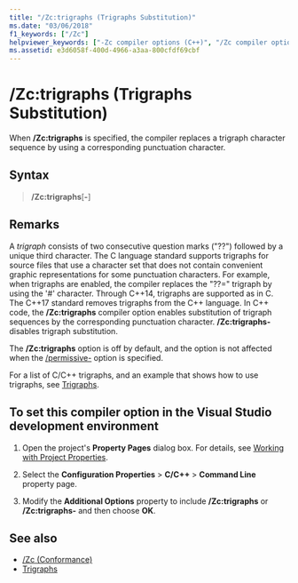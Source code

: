 ```yaml
---
title: "/Zc:trigraphs (Trigraphs Substitution)"
ms.date: "03/06/2018"
f1_keywords: ["/Zc"]
helpviewer_keywords: ["-Zc compiler options (C++)", "/Zc compiler options (C++)", "Conformance compiler options", "Zc compiler options (C++)"]
ms.assetid: e3d6058f-400d-4966-a3aa-800cfdf69cbf
---
```

# /Zc:trigraphs (Trigraphs Substitution)

When **/Zc:trigraphs** is specified, the compiler replaces a trigraph character sequence by using a corresponding punctuation character.

## Syntax

> **/Zc:trigraphs**[**-**]

## Remarks

A *trigraph* consists of two consecutive question marks ("??") followed by a unique third character. The C language standard supports trigraphs for source files that use a character set that does not contain convenient graphic representations for some punctuation characters. For example, when trigraphs are enabled, the compiler replaces the "??=" trigraph by using the '#' character. Through C++14, trigraphs are supported as in C. The C++17 standard removes trigraphs from the C++ language. In C++ code, the **/Zc:trigraphs** compiler option enables substitution of trigraph sequences by the corresponding punctuation character. **/Zc:trigraphs-** disables trigraph substitution.

The **/Zc:trigraphs** option is off by default, and the option is not affected when the [/permissive-](permissive-standards-conformance.md) option is specified.

For a list of C/C++ trigraphs, and an example that shows how to use trigraphs, see [Trigraphs](../../c-language/trigraphs.md).

## To set this compiler option in the Visual Studio development environment

1. Open the project's **Property Pages** dialog box. For details, see [Working with Project Properties](../../ide/working-with-project-properties.md).

1. Select the **Configuration Properties** > **C/C++** > **Command Line** property page.

1. Modify the **Additional Options** property to include **/Zc:trigraphs** or **/Zc:trigraphs-** and then choose **OK**.

## See also

- [/Zc (Conformance)](../../build/reference/zc-conformance.md)
- [Trigraphs](../../c-language/trigraphs.md)
